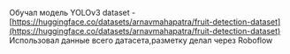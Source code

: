 Обучал модель YOLOv3 
dataset - [https://huggingface.co/datasets/arnavmahapatra/fruit-detection-dataset](https://huggingface.co/datasets/arnavmahapatra/fruit-detection-dataset)
Использовал данные всего датасета,разметку делал через Roboflow
